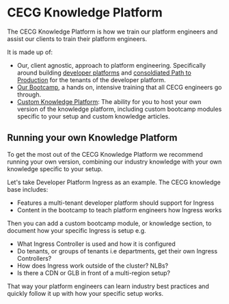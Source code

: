 # CECG Knowledge Platform

The CECG Knowledge Platform is how we train our platform engineers and assist our clients to train their platform engineers.

It is made up of:

* Our, client agnostic, approach to platform engineering. Specifically around building [developer platforms](./knowledge-base/content/core-platform/) and [consoldiated Path to Production](./knowledge-base/content/core-p2p/) for the tenants of the developer platform.
* [Our Bootcamp](./knowledge-base/content/bootcamp/), a hands on, intensive training that all CECG engineers go through.
* [Custom Knowledge Platform](./custom-knowledge-platform/): The ability for you to host your own version of the knowledge platform, including custom bootcamp modules specific to your setup and custom knowledge articles.

## Running your own Knowledge Platform

To get the most out of the CECG Knowledge Platform we recommend running your own version, combining our industry knowledge with your own knowledge specific to your setup.

Let's take Developer Platform Ingress as an example. The CECG knowledge base includes:
* Features a multi-tenant developer platform should support for Ingress
* Content in the bootcamp to teach platform engineers how Ingress works 

Then you can add a custom bootcamp module, or knowledge section, to document how your specific Ingress is setup e.g.
* What Ingress Controller is used and how it is configured
* Do tenants, or groups of tenants i.e departments, get their own Ingress Controllers?
* How does Ingress work outside of the cluster? NLBs? 
* Is there a CDN or GLB in front of a multi-region setup?

That way your platform engineers can learn industry best practices and quickly follow it up with how your specific setup works.